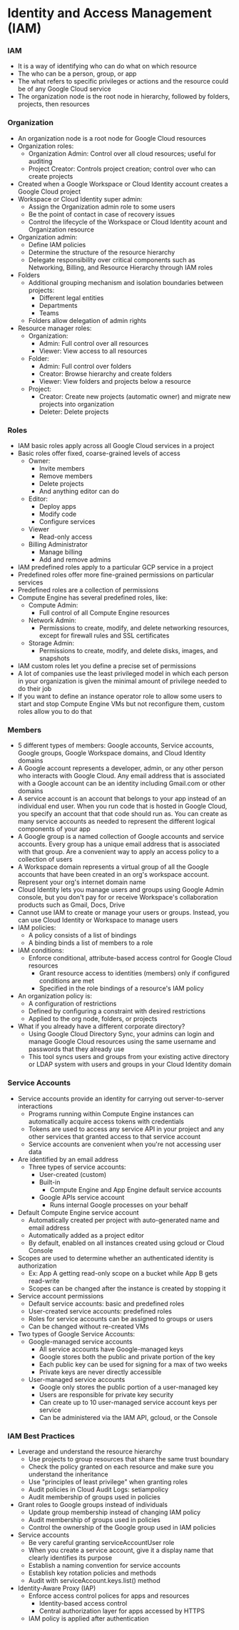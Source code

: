 # Identity and Access Management (IAM)

### IAM
* It is a way of identifying who can do what on which resource
* The who can be a person, group, or app
* The what refers to specific privileges or actions and the resource could be of any Google Cloud service
* The organization node is the root node in hierarchy, followed by folders, projects, then resources

### Organization
* An organization node is a root node for Google Cloud resources
* Organization roles:
    * Organization Admin: Control over all cloud resources; useful for auditing
    * Project Creator: Controls project creation; control over who can create projects
* Created when a Google Workspace or Cloud Identity account creates a Google Cloud project
* Workspace or Cloud Identity super admin:
    * Assign the Organization admin role to some users
    * Be the point of contact in case of recovery issues
    * Control the lifecycle of the Workspace or Cloud Identity acount and Organization resource
* Organization admin:
    * Define IAM policies
    * Determine the structure of the resource hierarchy
    * Delegate responsibility over critical components such as Networking, Billing, and Resource Hierarchy through IAM roles
* Folders
    * Additional grouping mechanism and isolation boundaries between projects:
        * Different legal entities
        * Departments
        * Teams
    * Folders allow delegation of admin rights
* Resource manager roles:
    * Organization:
        * Admin: Full control over all resources
        * Viewer: View access to all resources
    * Folder:
        * Admin: Full control over folders
        * Creator: Browse hierarchy and create folders
        * Viewer: View folders and projects below a resource
    * Project:
        * Creator: Create new projects (automatic owner) and migrate new projects into organization
        * Deleter: Delete projects

### Roles
* IAM basic roles apply across all Google Cloud services in a project
* Basic roles offer fixed, coarse-grained levels of access
    * Owner:
        * Invite members
        * Remove members
        * Delete projects
        * And anything editor can do
    * Editor:
        * Deploy apps
        * Modify code
        * Configure services
    * Viewer
        * Read-only access
    * Billing Administrator
        * Manage billing
        * Add and remove admins
* IAM predefined roles apply to a particular GCP service in a project
* Predefined roles offer more fine-grained permissions on particular services
* Predefined roles are a collection of permissions
* Compute Engine has several predefined roles, like:
    * Compute Admin:
        * Full control of all Compute Engine resources
    * Network Admin:
        * Permissions to create, modify, and delete networking resources, except for firewall rules and SSL certificates
    * Storage Admin:
        * Permissions to create, modify, and delete disks, images, and snapshots
* IAM custom roles let you define a precise set of permissions
* A lot of companies use the least privileged model in which each person in your organization is given the minimal amount of privilege needed to do their job
* If you want to define an instance operator role to allow some users to start and stop Compute Engine VMs but not reconfigure them, custom roles allow you to do that

### Members
* 5 different types of members: Google accounts, Service accounts, Google groups, Google Workspace domains, and Cloud Identity domains
* A Google account represents a developer, admin, or any other person who interacts with Google Cloud. Any email address that is associated with a Google account can be an identity including Gmail.com or other domains
* A service account is an account that belongs to your app instead of an individual end user. When you run code that is hosted in Google Cloud, you specify an account that that code should run as. You can create as many service accounts as needed to represent the different logical components of your app
* A Google group is a named collection of Google accounts and service accounts. Every group has a unique email address that is associated with that group. Are a convenient way to apply an access policy to a collection of users
* A Workspace domain represents a virtual group of all the Google accounts that have been created in an org's workspace account. Represent your org's internet domain name
* Cloud Identity lets you manage users and groups using Google Admin console, but you don't pay for or receive Workspace's collaboration products such as Gmail, Docs, Drive
* Cannot use IAM to create or manage your users or groups. Instead, you can use Cloud Identity or Workspace to manage users
* IAM policies:
    * A policy consists of a list of bindings
    * A binding binds a list of members to a role
* IAM conditions:
    * Enforce conditional, attribute-based access control for Google Cloud resources
        * Grant resource access to identities (members) only if configured conditions are met
        * Specified in the role bindings of a resource's IAM policy
* An organization policy is:
    * A configuration of restrictions
    * Defined by configuring a constraint with desired restrictions
    * Applied to the org node, folders, or projects
* What if you already have a different corporate directory?
    * Using Google Cloud Directory Sync, your admins can login and manage Google Cloud resources using the same username and passwords that they already use
    * This tool syncs users and groups from your existing active directory or LDAP system with users and groups in your Cloud Identity domain

### Service Accounts
* Service accounts provide an identity for carrying out server-to-server interactions
    * Programs running within Compute Engine instances can automatically acquire access tokens with credentials
    * Tokens are used to access any service API in your project and any other services that granted access to that service account
    * Service accounts are convenient when you're not accessing user data
* Are identified by an email address
    * Three types of service accounts:
        * User-created (custom)
        * Built-in
            * Compute Engine and App Engine default service accounts
        * Google APIs service account
            * Runs internal Google processes on your behalf
* Default Compute Engine service account
    * Automatically created per project with auto-generated name and email address
    * Automatically added as a project editor
    * By default, enabled on all instances created using gcloud or Cloud Console
* Scopes are used to determine whether an authenticated identity is authorization
    * Ex: App A getting read-only scope on a bucket while App B gets read-write
    * Scopes can be changed after the instance is created by stopping it
* Service account permissions
    * Default service accounts: basic and predefined roles
    * User-created service accounts: predefined roles
    * Roles for service accounts can be assigned to groups or users
    * Can be changed without re-created VMs
* Two types of Google Service Accounts:
    * Google-managed service accounts
        * All service accounts have Google-managed keys
        * Google stores both the public and private portion of the key
        * Each public key can be used for signing for a max of two weeks
        * Private keys are never directly accessible
    * User-managed service accounts
        * Google only stores the public portion of a user-managed key
        * Users are responsible for private key security
        * Can create up to 10 user-managed service account keys per service
        * Can be administered via the IAM API, gcloud, or the Console

### IAM Best Practices
* Leverage and understand the resource hierarchy
    * Use projects to group resources that share the same trust boundary
    * Check the policy granted on each resource and make sure you understand the inheritance
    * Use "principles of least privilege" when granting roles
    * Audit policies in Cloud Audit Logs: setiampolicy
    * Audit membership of groups used in policies
* Grant roles to Google groups instead of individuals
    * Update group membership instead of changing IAM policy
    * Audit membership of groups used in policies
    * Control the ownership of the Google group used in IAM policies
* Service accounts
    * Be very careful granting serviceAccountUser role
    * When you create a service account, give it a display name that clearly identifies its purpose
    * Establish a naming convention for service accounts
    * Establish key rotation policies and methods
    * Audit with serviceAccount.keys.list() method
* Identity-Aware Proxy (IAP)
    * Enforce access control polices for apps and resources
        * Identity-based access control
        * Central authorization layer for apps accessed by HTTPS
    * IAM policy is applied after authentication

    








